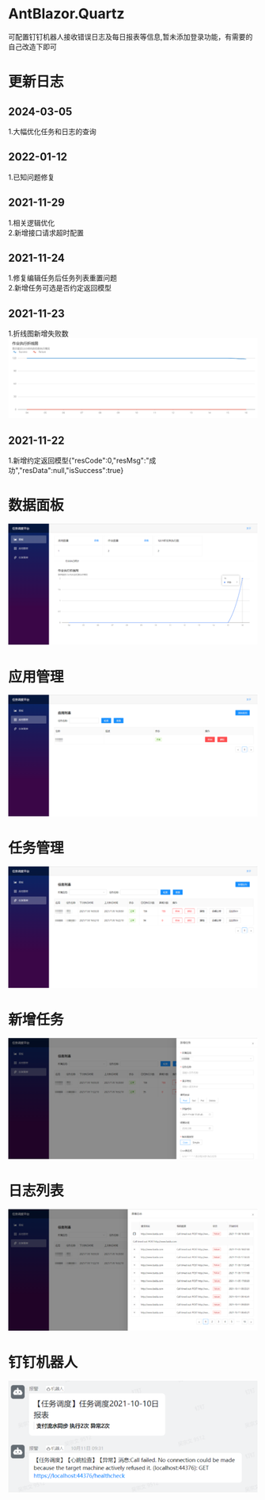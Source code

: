 # AntBlazor.Quartz
可配置钉钉机器人接收错误日志及每日报表等信息,暂未添加登录功能，有需要的自己改造下即可
# 更新日志
## 2024-03-05
1.大幅优化任务和日志的查询
## 2022-01-12
1.已知问题修复 
## 2021-11-29
1.相关逻辑优化  
2.新增接口请求超时配置
## 2021-11-24
1.修复编辑任务后任务列表重置问题  
2.新增任务可选是否约定返回模型
## 2021-11-23
1.折线图新增失败数
![折线图新增失败数](https://github.com/wuzongwen/picturehost/blob/main/Blazor.Quartz/20211123171627.png)
## 2021-11-22
1.新增约定返回模型{"resCode":0,"resMsg":"成功","resData":null,"isSuccess":true}
# 数据面板
![数据面板](https://github.com/wuzongwen/picturehost/blob/main/Blazor.Quartz/20211108164543.png)
# 应用管理
![应用管理](https://github.com/wuzongwen/picturehost/blob/main/Blazor.Quartz/20211108164350.png)
# 任务管理
![任务管理](https://github.com/wuzongwen/picturehost/blob/main/Blazor.Quartz/20211108164428.png)
# 新增任务
![新增任务](https://github.com/wuzongwen/picturehost/blob/main/Blazor.Quartz/20211108170156.png)
# 日志列表
![日志列表](https://github.com/wuzongwen/picturehost/blob/main/Blazor.Quartz/20211108165511.png)
# 钉钉机器人
![钉钉机器人](https://github.com/wuzongwen/picturehost/blob/main/Blazor.Quartz/20211108170354.png)
